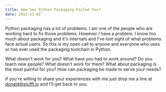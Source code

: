 ```yaml
---
title: How has Python Packaging Failed You?
date: 2013-11-02
---
```


Python packaging has a lot of problems. I am one of the people who are working
hard to fix those problems. However *I* have a problem. I know too much about
packaging and it's internals and I've lost sight of what problems face actual
users. So this is my open call to anyone and everyone who uses or has ever
used the packaging toolchain in Python.

What doesn't work for you? What have you had to work around? Do you teach new
people? What doesn't work for them? What about packaging is the most painful
for you? How can packaging be made to serve your needs?

If you're willing to share your experiences with me just drop me a line at
[donald@stufft.io](mailto:donald@stufft.io) and I'll get back to you.
